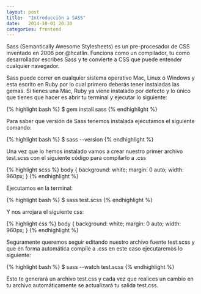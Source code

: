 ```yaml
---
layout: post
title:  "Introducción a SASS"
date:   2014-10-01 20:30
categories: frontend
---
```

Sass (Semantically Awesome Stylesheets) es un pre-procesador de CSS inventado en 2006 por @hcatlin. Funciona como un compilador, tu como desarrollador escribes Sass y te convierte a CSS que puede entender cualquier navegador.

Sass puede correr en cualquier sistema operativo Mac, Linux ó Windows y esta escrito en Ruby por lo cual primero deberás tener instaladas las gemas. Si tienes una Mac, Ruby ya viene instalado por defecto y lo único que tienes que hacer es abrir tu terminal y ejecutar lo siguiente:

{% highlight bash %}
$ gem install sass
{% endhighlight %}

Para saber que versión de Sass tenemos instalada ejecutamos el siguiente comando:

{% highlight bash %}
$ sass --version
{% endhighlight %}

Una vez que lo hemos instalado vamos a crear nuestro primer archivo test.scss con el siguiente código para compilarlo a .css

{% highlight scss %}
body {
  background: white;
  margin: 0 auto;
  width: 960px;
}
{% endhighlight %}

Ejecutamos en la terminal:

{% highlight bash %}
$ sass test.scss
{% endhighlight %}

Y nos arrojara el siguiente css:

{% highlight css %}
body {
  background: white;
  margin: 0 auto;
  width: 960px;
}
{% endhighlight %}

Seguramente queremos seguir editando nuestro archivo fuente test.scss y que en forma automática compile a .css en este caso ejecutaremos lo siguiente:

{% highlight bash %}
$ sass --watch test.scss
{% endhighlight %}

Esto te generará un archivo test.css y cada vez que realices un cambio en tu archivo automáticamente se actualizará tu salida test.css.
